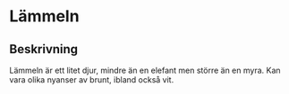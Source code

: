# Lämmeln
## Beskrivning 
Lämmeln är ett litet djur, mindre än en elefant men större än en myra. Kan vara olika nyanser av brunt, ibland också vit.
